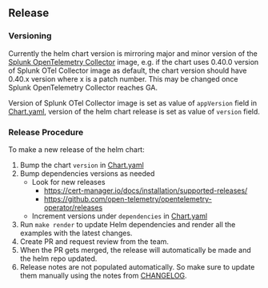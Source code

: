 ## Release

### Versioning

Currently the helm chart version is mirroring major and minor version of the [Splunk OpenTelemetry
Collector](https://github.com/signalfx/splunk-otel-collector) image, e.g. if the chart uses 0.40.0 version of
Splunk OTel Collector image as default, the chart version should have 0.40.x version where x is a patch number.
This may be changed once Splunk OpenTelemetry Collector reaches GA.

Version of Splunk OTel Collector image is set as value of `appVersion` field in
[Chart.yaml](helm-charts/splunk-otel-collector/Chart.yaml), version of the helm chart release is set as value
of `version` field.

### Release Procedure

To make a new release of the helm chart:
1. Bump the chart `version` in [Chart.yaml](helm-charts/splunk-otel-collector/Chart.yaml)
1. Bump dependencies versions as needed
   - Look for new releases
     - https://cert-manager.io/docs/installation/supported-releases/
     - https://github.com/open-telemetry/opentelemetry-operator/releases
   - Increment versions under `dependencies` in [Chart.yaml](helm-charts/splunk-otel-collector/Chart.yaml#)
1. Run `make render` to update Helm dependencies and render all the examples with the latest changes.
1. Create PR and request review from the team.
1. When the PR gets merged, the release will automatically be made and the helm repo updated.
1. Release notes are not populated automatically. So make sure to update them manually using the notes from [CHANGELOG](./CHANGELOG.md).
